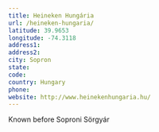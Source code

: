 ```yaml
---
title: Heineken Hungária
url: /heineken-hungaria/
latitude: 39.9653
longitude: -74.3118
address1: 
address2: 
city: Sopron
state: 
code: 
country: Hungary
phone: 
website: http://www.heinekenhungaria.hu/
---
```

Known before Soproni Sörgyár
